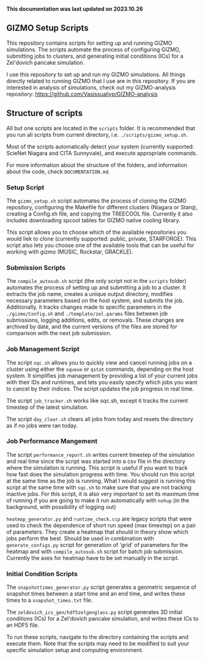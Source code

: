**This documentation was last updated on 2023.10.26**

## GIZMO Setup Scripts

This repository contains scripts for setting up and running GIZMO simulations. The scripts automate the process of configuring GIZMO, submitting jobs to clusters, and generating initial conditions (ICs) for a Zel'dovich pancake simulation.

I use this repository to set up and run my GIZMO simulations. All things directly related to running GIZMO that I use are in this repository. If you are interested in analysis of simulations, check out my GIZMO-analysis repository: https://github.com/Vasissualiyp/GIZMO-analysis

## Structure of scripts

All but one scripts are located in the `scripts` folder. It is recommended that you run all scripts from current directory, i.e. `./scripts/gizmo_setup.sh`. 

Most of the scripts automatically detect your system (currently supported: ScieNet Niagara and CITA Sunnyvale), and execute appropriate commands. 

For more information about the structure of the folders, and information about the code, check `DOCUMENTATION.md`.

### Setup Script

The `gizmo_setup.sh` script automates the process of cloning the GIZMO repository, configuring the Makefile for different clusters (Niagara or Starq), creating a Config.sh file, and copying the TREECOOL file. Currently it also includes downloading spcool tables for GIZMO native cooling library.

This script allows you to choose which of the available repositories you would liek to clone (currently supported: public, private, STARFORGE).
This script also lets you choose one of the available tools that can be useful for working with gizmo (MUSIC, Rockstar, GRACKLE).

### Submission Scripts

The `compile_autosub.sh` script (the only script not in the `scripts` folder) automates the process of setting up and submitting a job to a cluster. It extracts the job name, creates a unique output directory, modifies necessary parameters based on the host system, and submits the job. Additionally, it tracks changes made to specific parameters in the `./gizmo/Config.sh` and `./template/zel.params` files between job submissions, logging additions, edits, or removals. These changes are archived by date, and the current versions of the files are stored for comparison with the next job submission. 

### Job Management Script

The script `sqc.sh` allows you to quickly view and cancel running jobs on a cluster using either the `squeue` or `qstat` commands, depending on the host system. It simplifies job management by providing a list of your current jobs with their IDs and runtimes, and lets you easily specify which jobs you want to cancel by their indices. The script updates the job progress in real time.

The script `job_tracker.sh` works like sqc.sh, except it tracks the current timestep of the latest simulation.

The script `day_clear.sh` clears all jobs from today and resets the directory as if no jobs were ran today.

### Job Performance Mangement

The script `performance_report.sh` writes current timestep of the simulation and real time since the script was started into a csv file in the directory where the simulation is running. This script is useful if you want to track how fast does the simulation progress with time. You should run this script at the same time as the job is running. What I would suggest is running this script at the same time with `sqc.sh` to make sure that you are not tracking inactive jobs. For this script, it is also very important to set its maximum time of running if you are going to make it run automatically with `nohup` (in the background, with possibility of logging out)

`heatmap_generator.py` and `runtime_check.ccp` are legacy scripts that were used to check the dependence of short run speed (max timestep) on a pair of parameters. They create a heatmap that should in theory show which jobs perform the best. Should be used in combination with `generate_configs.py` script for generation of 'grid' of parameters for the heatmap and with `compile_autosub.sh` script for batch job submission. Currently the axes for heatmap have to be set manually in the script.

### Initial Condition Scripts

The `snapshottimes_generator.py` script generates a geometric sequence of snapshot times between a start time and an end time, and writes these times to a `snapshot_times.txt` file.

The `zeldovich_ics_gen/hdf5zelgenglass.py` script generates 3D initial conditions (ICs) for a Zel'dovich pancake simulation, and writes these ICs to an HDF5 file.

To run these scripts, navigate to the directory containing the scripts and execute them. Note that the scripts may need to be modified to suit your specific simulation setup and computing environment.
